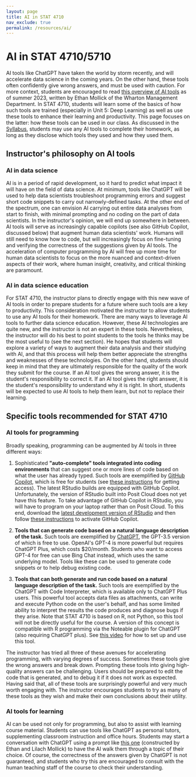 ```yaml
---
layout: page
title: AI in STAT 4710
nav_exclude: true
permalink: /resources/ai/
---
```


# AI in STAT 4710/5710
  
AI tools like ChatGPT have taken the world by storm recently, and will accelerate data science in the coming years. On the other hand, these tools often confidently give wrong answers, and must be used with caution. For more context, students are encouraged to read [this overview of AI tools](https://www.oneusefulthing.org/p/how-to-use-ai-to-do-stuff-an-opinionated) as of summer 2023, written by Ethan Mollick of the Wharton Management Department. In STAT 4710, students will learn some of the basics of how such tools are trained (especially in Unit 5: Deep Learning) as well as use these tools to enhance their learning and productivity. This page focuses on the latter: how these tools can be used in our class. As discussed in the [Syllabus](https://apps.wharton.upenn.edu/syllabi/202330/STAT4710401/), students may use any AI tools to complete their homework, as long as they disclose which tools they used and how they used them.

## Instructor's philosophy on AI tools

### AI in data science

AI is in a period of rapid development, so it hard to predict what impact it will have on the field of data science. At minimum, tools like ChatGPT will be used to help data scientists troubleshoot programming errors and suggest short code snippets to carry out narrowly-defined tasks. At the other end of the spectrum, one can envision AI carrying out entire data analyses from start to finish, with minimal prompting and no coding on the part of data scientists. In the instructor's opinion, we will end up somewhere in between. AI tools will serve as increasingly capable copilots (see also GitHub Copilot, discussed below) that augment human data scientists' work. Humans will still need to know how to code, but will increasingly focus on fine-tuning and verifying the correctness of the suggestions given by AI tools. The acceleration of computer programming by AI will free up more time for human data scientists to focus on the more nuanced and context-driven aspects of their work, where human insight, creativity, and critical thinking are paramount.

### AI in data science education

For STAT 4710, the instructor plans to directly engage with this new wave of AI tools in order to prepare students for a future where such tools are a key to productivity. This consideration motivated the instructor to allow students to use any AI tools for their homework. There are many ways to leverage AI tools to further data science education. However, these AI technologies are quite new, and the instructor is not an expert in these tools. Nevertheless, the instructor will do his best to point students to the tools he thinks may be the most useful to (see the next section). He hopes that students will explore a variety of ways to augment their data analysis and their studying with AI, and that this process will help them better appreciate the strengths and weaknesses of these technologies. On the other hand, students should keep in mind that they are ultimately responsible for the quality of the work they submit for the course. If an AI tool gives the wrong answer, it is the student's responsibility to correct it. If an AI tool gives the right answer, it is the student's responsibility to understand why it is right. In short, students will be expected to use AI tools to help them learn, but not to replace their learning.

## Specific tools recommended for STAT 4710

### AI tools for programming

Broadly speaking, programming can be augmented by AI tools in three different ways: 

1. Sophisticated **"auto-complete" tools integrated into coding environments** that can suggest one or more lines of code based on what the user has already typed. Such tools are exemplified by [GitHub Copilot](https://github.com/features/copilot), which is free for students (see [these instructions](https://openaimaster.com/github-copilot-free-for-students/) for getting access). The latest RStudio builds are equipped with GitHub Copilot. Unfortunately, the version of RStudio built into Posit Cloud does not yet have this feature. To take advantage of GitHub Copilot in RStudio, you will have to program on your laptop rather than on Posit Cloud. To this end, download the [latest development version of RStudio](https://dailies.rstudio.com/) and then follow [these instructions](https://community.rstudio.com/t/copilot-or-similar-tool-integration-in-r-studio-plans/157412/9) to activate GitHub Copilot.

2. **Tools that can generate code based on a natural language description of the task.** Such tools are exemplified by [ChatGPT](https://chat.openai.com/), the GPT-3.5 version of which is free to use. OpenAI's GPT-4 is more powerful but requires ChatGPT Plus, which costs $20/month. Students who want to access GPT-4 for free can use Bing Chat instead, which uses the same underlying model. Tools like these can be used to generate code snippets or to help debug existing code.

3. **Tools that can both generate and run code based on a natural language description of the task.** Such tools are exemplified by the ChatGPT with Code Interpreter, which is available only to ChatGPT Plus users. This powerful tool accepts data files as attachments, can write and execute Python code on the user's behalf, and has some limited ability to interpret the results the code produces and diagnose bugs if they arise. Note that STAT 4710 is based on R, not Python, so this tool will not be directly useful for the course. A version of this concept is compatible with R programming via the Noteable plugin for ChatGPT (also requiring ChatGPT plus). See [this video](https://www.youtube.com/watch?v=A1ualvzgJoo&list=PLlflyXwy4bT619mPF5UYntje_AYJkTAs5&ab_channel=ChadSkelton) for how to set up and use this tool.

The instructor has tried all three of these avenues for accelerating programming, with varying degrees of success. Sometimes these tools give the wrong answers and break down. Prompting these tools into giving high-quality answers can be challenging. Users should be prepared to edit the code that is generated, and to debug it if it does not work as expected. Having said that, all of these tools are surprisingly powerful and very much worth engaging with. The instructor encourages students to try as many of these tools as they wish and make their own conclusions about their utility.

### AI tools for learning

AI can be used not only for programming, but also to assist with learning course material. Students can use tools like ChatGPT as personal tutors, supplementing classroom instruction and office hours. Students may start a conversation with ChatGPT using a prompt like [this one](https://chat.openai.com/share/ec1018ec-1d86-4160-b587-354253c7d5cb) (constructed by Ethan and Lilach Mollick) to have the AI walk them through a topic of their choice. Of course, the correctness of the answers given by ChatGPT is not guaranteed, and students who try this are encouraged to consult with the human teaching staff of the course to check their understanding.
